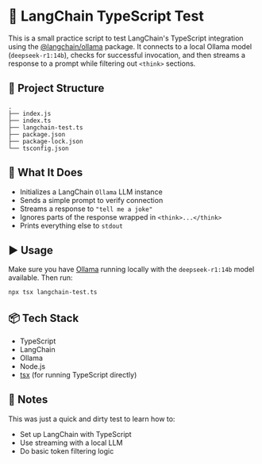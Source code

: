 # 🧪 LangChain TypeScript Test

This is a small practice script to test LangChain's TypeScript integration using the [@langchain/ollama](https://www.npmjs.com/package/@langchain/ollama) package. It connects to a local Ollama model (`deepseek-r1:14b`), checks for successful invocation, and then streams a response to a prompt while filtering out `<think>` sections.

## 📂 Project Structure

```
.
├── index.js
├── index.ts
├── langchain-test.ts
├── package.json
├── package-lock.json
└── tsconfig.json
```

## 🚀 What It Does

* Initializes a LangChain `Ollama` LLM instance
* Sends a simple prompt to verify connection
* Streams a response to `"tell me a joke"`
* Ignores parts of the response wrapped in `<think>...</think>`
* Prints everything else to `stdout`

## ▶️ Usage

Make sure you have [Ollama](https://ollama.com) running locally with the `deepseek-r1:14b` model available. Then run:

```bash
npx tsx langchain-test.ts
```

## 📦 Tech Stack

* TypeScript
* LangChain
* Ollama
* Node.js
* [tsx](https://github.com/esbuild-kit/tsx) (for running TypeScript directly)

## 📝 Notes

This was just a quick and dirty test to learn how to:

* Set up LangChain with TypeScript
* Use streaming with a local LLM
* Do basic token filtering logic

